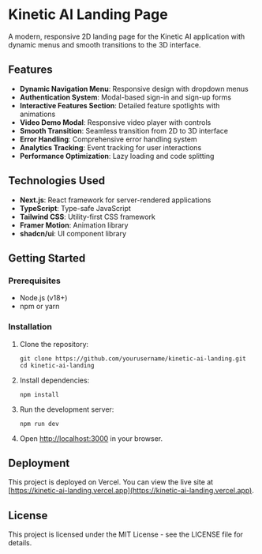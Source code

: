 # Kinetic AI Landing Page

A modern, responsive 2D landing page for the Kinetic AI application with dynamic menus and smooth transitions to the 3D interface.

## Features

- **Dynamic Navigation Menu**: Responsive design with dropdown menus
- **Authentication System**: Modal-based sign-in and sign-up forms
- **Interactive Features Section**: Detailed feature spotlights with animations
- **Video Demo Modal**: Responsive video player with controls
- **Smooth Transition**: Seamless transition from 2D to 3D interface
- **Error Handling**: Comprehensive error handling system
- **Analytics Tracking**: Event tracking for user interactions
- **Performance Optimization**: Lazy loading and code splitting

## Technologies Used

- **Next.js**: React framework for server-rendered applications
- **TypeScript**: Type-safe JavaScript
- **Tailwind CSS**: Utility-first CSS framework
- **Framer Motion**: Animation library
- **shadcn/ui**: UI component library

## Getting Started

### Prerequisites

- Node.js (v18+)
- npm or yarn

### Installation

1. Clone the repository:
   ```
   git clone https://github.com/yourusername/kinetic-ai-landing.git
   cd kinetic-ai-landing
   ```

2. Install dependencies:
   ```
   npm install
   ```

3. Run the development server:
   ```
   npm run dev
   ```

4. Open [http://localhost:3000](http://localhost:3000) in your browser.

## Deployment

This project is deployed on Vercel. You can view the live site at [https://kinetic-ai-landing.vercel.app](https://kinetic-ai-landing.vercel.app).

## License

This project is licensed under the MIT License - see the LICENSE file for details.
